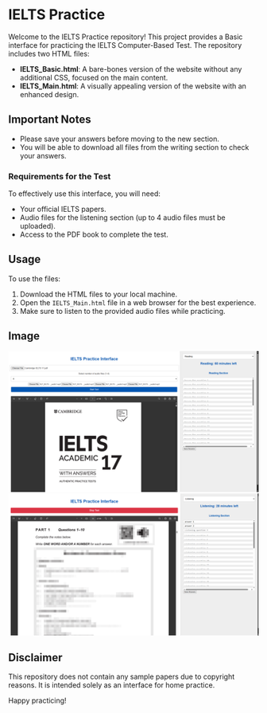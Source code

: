 # IELTS Practice

Welcome to the IELTS Practice repository! This project provides a Basic interface for practicing the IELTS Computer-Based Test. The repository includes two HTML files:
- **IELTS_Basic.html**: A bare-bones version of the website without any additional CSS, focused on the main content.
- **IELTS_Main.html**: A visually appealing version of the website with an enhanced design.

## Important Notes
- Please save your answers before moving to the new section. 
- You will be able to download all files from the writing section to check your answers.

### Requirements for the Test
To effectively use this interface, you will need:
- Your official IELTS papers.
- Audio files for the listening section (up to 4 audio files must be uploaded).
- Access to the PDF book to complete the test.

## Usage
To use the files:
1. Download the HTML files to your local machine.
2. Open the `IELTS_Main.html` file in a web browser for the best experience.
3. Make sure to listen to the provided audio files while practicing.

## Image
![IELTS Practice](image/image1.png)  
![IELTS Practice](image/image2.png)  
## Disclaimer
This repository does not contain any sample papers due to copyright reasons. It is intended solely as an interface for home practice.

Happy practicing!
